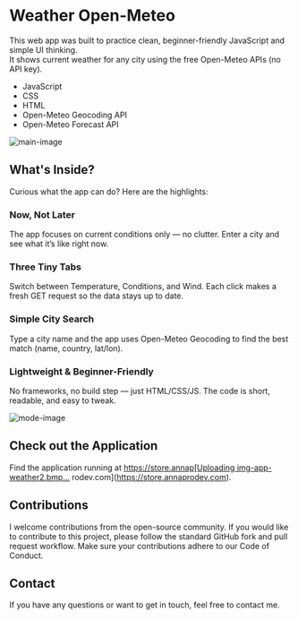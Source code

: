 # Weather Open-Meteo

This web app was built to practice clean, beginner-friendly JavaScript and simple UI thinking. <br>
It shows current weather for any city using the free Open-Meteo APIs (no API key).

- JavaScript
- CSS
- HTML
- Open-Meteo Geocoding API
- Open-Meteo Forecast API
  
![main-image](https://github.com/user-attachments/files/22323416/img-app-weather.bmp)

## What's Inside?

Curious what the app can do? Here are the highlights:

### Now, Not Later

The app focuses on current conditions only — no clutter. Enter a city and see what it’s like right now.

### Three Tiny Tabs

Switch between Temperature, Conditions, and Wind.
Each click makes a fresh GET request so the data stays up to date.

### Simple City Search

Type a city name and the app uses Open-Meteo Geocoding to find the best match (name, country, lat/lon).

### Lightweight & Beginner-Friendly

No frameworks, no build step — just HTML/CSS/JS. The code is short, readable, and easy to tweak.

![mode-image](https://github.com/user-attachments/files/22323422/img-app-weather2.bmp)

## Check out the Application

Find the application running at [https://store.annap[Uploading img-app-weather2.bmp…]()
rodev.com](https://store.annaprodev.com).

## Contributions

I welcome contributions from the open-source community. If you would like to contribute to this project, please follow the standard GitHub fork and pull request workflow. Make sure your contributions adhere to our Code of Conduct.

## Contact

If you have any questions or want to get in touch, feel free to contact me.


